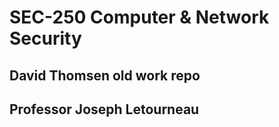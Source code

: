# SEC-250 Computer & Network Security

## David Thomsen old work repo

## Professor Joseph Letourneau